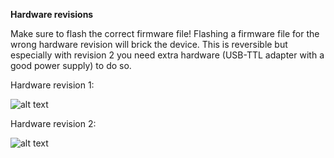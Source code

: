 **Hardware revisions**

Make sure to flash the correct firmware file! 
Flashing a firmware file for the wrong hardware revision will brick the device. This is reversible but especially with revision 2 you need extra hardware (USB-TTL adapter with a good power supply) to do so.

Hardware revision 1:

![alt text](https://github.com/arjenhiemstra/ithowifi/raw/master/images/pcb.png "Hardware revision 1")

Hardware revision 2:

![alt text](https://github.com/arjenhiemstra/ithowifi/raw/master/images/hw_rev_2.png "Hardware revision 2")
